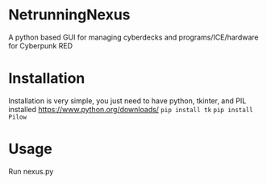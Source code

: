# NetrunningNexus
A python based GUI for managing cyberdecks and programs/ICE/hardware for Cyberpunk RED

# Installation
Installation is very simple, you just need to have python, tkinter, and PIL installed
https://www.python.org/downloads/
```pip install tk```
```pip install Pilow```

# Usage
Run nexus.py
